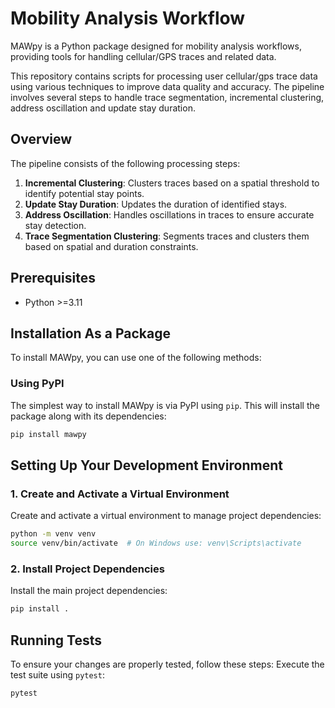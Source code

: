 # Mobility Analysis Workflow

MAWpy is a Python package designed for mobility analysis workflows, providing
tools for handling cellular/GPS traces and related data.

This repository contains scripts for processing user cellular/gps trace data
using various techniques to improve data quality and accuracy. The pipeline
involves several steps to handle trace segmentation, incremental clustering,
address oscillation and update stay duration.

## Overview

The pipeline consists of the following processing steps:

1. **Incremental Clustering**: Clusters traces based on a spatial threshold to
   identify potential stay points.
2. **Update Stay Duration**: Updates the duration of identified stays.
3. **Address Oscillation**: Handles oscillations in traces to ensure accurate
   stay detection.
4. **Trace Segmentation Clustering**: Segments traces and clusters them based on
   spatial and duration constraints.

## Prerequisites

- Python >=3.11

## Installation As a Package

To install MAWpy, you can use one of the following methods:

### Using PyPI

The simplest way to install MAWpy is via PyPI using `pip`. This will install the
package along with its dependencies:

```bash
pip install mawpy
```

## Setting Up Your Development Environment

### 1. Create and Activate a Virtual Environment

Create and activate a virtual environment to manage project dependencies:

```bash
python -m venv venv
source venv/bin/activate  # On Windows use: venv\Scripts\activate
```

### 2. Install Project Dependencies

Install the main project dependencies:

```bash
pip install .
```

## Running Tests

To ensure your changes are properly tested, follow these steps: Execute the test
suite using `pytest`:

```bash
pytest
```
